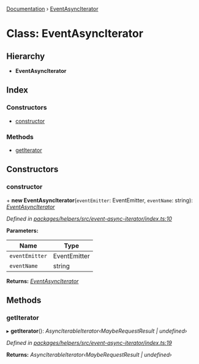 [Documentation](../README.md) › [EventAsyncIterator](eventasynciterator.md)

# Class: EventAsyncIterator

## Hierarchy

* **EventAsyncIterator**

## Index

### Constructors

* [constructor](eventasynciterator.md#constructor)

### Methods

* [getIterator](eventasynciterator.md#getiterator)

## Constructors

###  constructor

\+ **new EventAsyncIterator**(`eventEmitter`: EventEmitter, `eventName`: string): *[EventAsyncIterator](eventasynciterator.md)*

*Defined in [packages/helpers/src/event-async-iterator/index.ts:10](https://github.com/badbatch/graphql-box/blob/8c3dc0a/packages/helpers/src/event-async-iterator/index.ts#L10)*

**Parameters:**

Name | Type |
------ | ------ |
`eventEmitter` | EventEmitter |
`eventName` | string |

**Returns:** *[EventAsyncIterator](eventasynciterator.md)*

## Methods

###  getIterator

▸ **getIterator**(): *AsyncIterableIterator‹MaybeRequestResult | undefined›*

*Defined in [packages/helpers/src/event-async-iterator/index.ts:19](https://github.com/badbatch/graphql-box/blob/8c3dc0a/packages/helpers/src/event-async-iterator/index.ts#L19)*

**Returns:** *AsyncIterableIterator‹MaybeRequestResult | undefined›*
